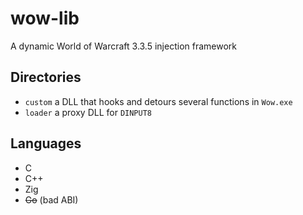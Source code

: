 # wow-lib
A dynamic World of Warcraft 3.3.5 injection framework

## Directories
- `custom` a DLL that hooks and detours several functions in `Wow.exe`
- `loader` a proxy DLL for `DINPUT8`

## Languages
- C
- C++
- Zig
- ~~Go~~ (bad ABI)
